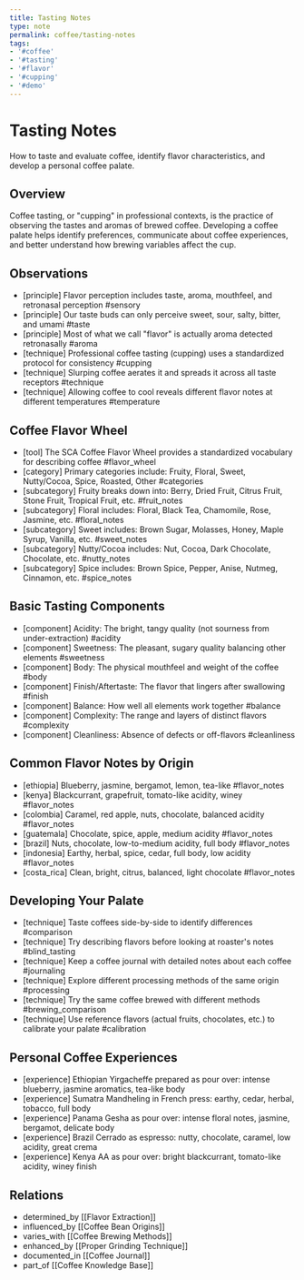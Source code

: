 ```yaml
---
title: Tasting Notes
type: note
permalink: coffee/tasting-notes
tags:
- '#coffee'
- '#tasting'
- '#flavor'
- '#cupping'
- '#demo'
---
```


# Tasting Notes

How to taste and evaluate coffee, identify flavor characteristics, and develop a personal coffee palate.

## Overview

Coffee tasting, or "cupping" in professional contexts, is the practice of observing the tastes and aromas of brewed coffee. Developing a coffee palate helps identify preferences, communicate about coffee experiences, and better understand how brewing variables affect the cup.

## Observations

- [principle] Flavor perception includes taste, aroma, mouthfeel, and retronasal perception #sensory
- [principle] Our taste buds can only perceive sweet, sour, salty, bitter, and umami #taste
- [principle] Most of what we call "flavor" is actually aroma detected retronasally #aroma
- [technique] Professional coffee tasting (cupping) uses a standardized protocol for consistency #cupping
- [technique] Slurping coffee aerates it and spreads it across all taste receptors #technique
- [technique] Allowing coffee to cool reveals different flavor notes at different temperatures #temperature

## Coffee Flavor Wheel

- [tool] The SCA Coffee Flavor Wheel provides a standardized vocabulary for describing coffee #flavor_wheel
- [category] Primary categories include: Fruity, Floral, Sweet, Nutty/Cocoa, Spice, Roasted, Other #categories
- [subcategory] Fruity breaks down into: Berry, Dried Fruit, Citrus Fruit, Stone Fruit, Tropical Fruit, etc. #fruit_notes
- [subcategory] Floral includes: Floral, Black Tea, Chamomile, Rose, Jasmine, etc. #floral_notes
- [subcategory] Sweet includes: Brown Sugar, Molasses, Honey, Maple Syrup, Vanilla, etc. #sweet_notes
- [subcategory] Nutty/Cocoa includes: Nut, Cocoa, Dark Chocolate, Chocolate, etc. #nutty_notes
- [subcategory] Spice includes: Brown Spice, Pepper, Anise, Nutmeg, Cinnamon, etc. #spice_notes

## Basic Tasting Components

- [component] Acidity: The bright, tangy quality (not sourness from under-extraction) #acidity
- [component] Sweetness: The pleasant, sugary quality balancing other elements #sweetness
- [component] Body: The physical mouthfeel and weight of the coffee #body
- [component] Finish/Aftertaste: The flavor that lingers after swallowing #finish
- [component] Balance: How well all elements work together #balance
- [component] Complexity: The range and layers of distinct flavors #complexity
- [component] Cleanliness: Absence of defects or off-flavors #cleanliness

## Common Flavor Notes by Origin

- [ethiopia] Blueberry, jasmine, bergamot, lemon, tea-like #flavor_notes
- [kenya] Blackcurrant, grapefruit, tomato-like acidity, winey #flavor_notes
- [colombia] Caramel, red apple, nuts, chocolate, balanced acidity #flavor_notes
- [guatemala] Chocolate, spice, apple, medium acidity #flavor_notes
- [brazil] Nuts, chocolate, low-to-medium acidity, full body #flavor_notes
- [indonesia] Earthy, herbal, spice, cedar, full body, low acidity #flavor_notes
- [costa_rica] Clean, bright, citrus, balanced, light chocolate #flavor_notes

## Developing Your Palate

- [technique] Taste coffees side-by-side to identify differences #comparison
- [technique] Try describing flavors before looking at roaster's notes #blind_tasting
- [technique] Keep a coffee journal with detailed notes about each coffee #journaling
- [technique] Explore different processing methods of the same origin #processing
- [technique] Try the same coffee brewed with different methods #brewing_comparison
- [technique] Use reference flavors (actual fruits, chocolates, etc.) to calibrate your palate #calibration

## Personal Coffee Experiences

- [experience] Ethiopian Yirgacheffe prepared as pour over: intense blueberry, jasmine aromatics, tea-like body
- [experience] Sumatra Mandheling in French press: earthy, cedar, herbal, tobacco, full body
- [experience] Panama Gesha as pour over: intense floral notes, jasmine, bergamot, delicate body
- [experience] Brazil Cerrado as espresso: nutty, chocolate, caramel, low acidity, great crema
- [experience] Kenya AA as pour over: bright blackcurrant, tomato-like acidity, winey finish

## Relations

- determined_by [[Flavor Extraction]]
- influenced_by [[Coffee Bean Origins]]
- varies_with [[Coffee Brewing Methods]]
- enhanced_by [[Proper Grinding Technique]]
- documented_in [[Coffee Journal]]
- part_of [[Coffee Knowledge Base]]